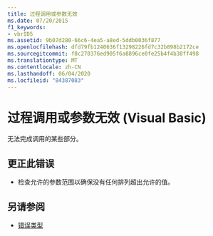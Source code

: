 ```yaml
---
title: 过程调用或参数无效
ms.date: 07/20/2015
f1_keywords:
- vbrID5
ms.assetid: 9b07d280-66c6-4ea5-a8ed-5ddb0036f877
ms.openlocfilehash: dfd79fb1240636f13298226fd7c32b898b2172ce
ms.sourcegitcommit: f8c270376ed905f6a8896ce0fe25b4f4b38ff498
ms.translationtype: MT
ms.contentlocale: zh-CN
ms.lasthandoff: 06/04/2020
ms.locfileid: "84387083"
---
```

# <a name="procedure-call-or-argument-is-not-valid-visual-basic"></a>过程调用或参数无效 (Visual Basic)
无法完成调用的某些部分。  
  
## <a name="to-correct-this-error"></a>更正此错误  
  
- 检查允许的参数范围以确保没有任何排列超出允许的值。  
  
## <a name="see-also"></a>另请参阅

- [错误类型](../../programming-guide/language-features/error-types.md)
